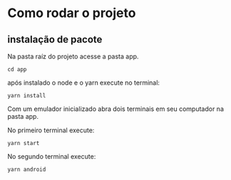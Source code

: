 # Como rodar o projeto

## instalação de pacote

Na pasta raíz do projeto acesse a pasta app.

    cd app

após instalado o node e o yarn execute no terminal:

    yarn install

Com um emulador inicializado abra dois terminais em seu computador na pasta app.

No primeiro terminal execute:

    yarn start

No segundo terminal execute:

    yarn android
